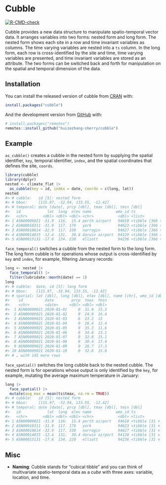 
<!-- README.md is generated from README.Rmd. Please edit that file -->

# Cubble

<!-- badges: start -->

[![R-CMD-check](https://github.com/huizezhang-sherry/cubble/workflows/R-CMD-check/badge.svg)](https://github.com/huizezhang-sherry/cubble/actions)
<!-- badges: end -->

Cubble provides a new data structure to manipulate spatio-temporal
vector data. It arranges variables into two forms: nested form and long
form. The nested form shows each site in a row and time invariant
variables as columns. The time varying variables are nested into a `ts`
column. In the long form, each row is cross-identified by the site and
time, time varying variables are presented, and time invariant variables
are stored as an attribute. The two forms can be switched back and forth
for manipulation on the spatial and temporal dimension of the data.

## Installation

You can install the released version of cubble from
[CRAN](https://CRAN.R-project.org) with:

``` r
install.packages("cubble")
```

And the development version from [GitHub](https://github.com/) with:

``` r
# install.packages("remotes")
remotes::install_github("huizezhang-sherry/cubble")
```

## Example

`as_cubble()` creates a cubble in the nested form by supplying the
spatial identifier, `key`, temporal identifier, `index`, and the spatial
coordinates that defines the site, `coords`.

``` r
library(cubble)
library(dplyr)
nested <- climate_flat |> 
  as_cubble(key = id, index = date, coords = c(long, lat))
nested
#> # cubble:   id [5]: nested form
#> # bbox:     [115.97, -32.94, 133.55, -12.42]
#> # temporal: date [date], prcp [dbl], tmax [dbl], tmin [dbl]
#>   id            lat  long  elev name           wmo_id ts                
#>   <chr>       <dbl> <dbl> <dbl> <chr>           <dbl> <list>            
#> 1 ASN00009021 -31.9  116.  15.4 perth airport   94610 <tibble [366 × 4]>
#> 2 ASN00010311 -31.9  117. 179   york            94623 <tibble [366 × 4]>
#> 3 ASN00010614 -32.9  117. 338   narrogin        94627 <tibble [366 × 4]>
#> 4 ASN00014015 -12.4  131.  30.4 darwin airport  94120 <tibble [366 × 4]>
#> 5 ASN00015131 -17.6  134. 220   elliott         94236 <tibble [366 × 4]>
```

`face_temporal()` switches a cubble from the nested form to the long
form. The long form cubble is for operations whose output is
cross-identified by `key` and `index`, for example, filtering January
records:

``` r
long <- nested |> 
  face_temporal() |> 
  filter(lubridate::month(date) == 1)
long
#> # cubble:  date, id [5]: long form
#> # bbox:    [115.97, -32.94, 133.55, -12.42]
#> # spatial: lat [dbl], long [dbl], elev [dbl], name [chr], wmo_id [dbl]
#>    id          date        prcp  tmax  tmin
#>    <chr>       <date>     <dbl> <dbl> <dbl>
#>  1 ASN00009021 2020-01-01     0  31.9  15.3
#>  2 ASN00009021 2020-01-02     0  24.9  16.4
#>  3 ASN00009021 2020-01-03     6  23.2  13  
#>  4 ASN00009021 2020-01-04     0  28.4  12.4
#>  5 ASN00009021 2020-01-05     0  35.3  11.6
#>  6 ASN00009021 2020-01-06     0  34.8  13.1
#>  7 ASN00009021 2020-01-07     0  32.8  15.1
#>  8 ASN00009021 2020-01-08     0  30.4  17.4
#>  9 ASN00009021 2020-01-09     0  28.7  17.3
#> 10 ASN00009021 2020-01-10     0  32.6  15.8
#> # … with 145 more rows
```

`face_spatial()` switches the long cubble back to the nested cubble. The
nested form is for operations whose output is only identified by the
`key`, for example, mutating the average maximum temperature in January:

``` r
long |> 
  face_spatial() |> 
  mutate(avg_max = mean(ts$tmax, na.rm = TRUE))
#> # cubble:   id [5]: nested form
#> # bbox:     [115.97, -32.94, 133.55, -12.42]
#> # temporal: date [date], prcp [dbl], tmax [dbl], tmin [dbl]
#>   id            lat  long  elev name           wmo_id ts                avg_max
#>   <chr>       <dbl> <dbl> <dbl> <chr>           <dbl> <list>              <dbl>
#> 1 ASN00009021 -31.9  116.  15.4 perth airport   94610 <tibble [31 × 4]>    31.6
#> 2 ASN00010311 -31.9  117. 179   york            94623 <tibble [31 × 4]>    34.6
#> 3 ASN00010614 -32.9  117. 338   narrogin        94627 <tibble [31 × 4]>    31.4
#> 4 ASN00014015 -12.4  131.  30.4 darwin airport  94120 <tibble [31 × 4]>    32.8
#> 5 ASN00015131 -17.6  134. 220   elliott         94236 <tibble [31 × 4]>    38.5
```

## Misc

-   **Naming**: Cubble stands for “cubical tibble” and you can think of
    multivariate spatio-temporal data as a *cube* with three axes:
    variable, location, and time.
